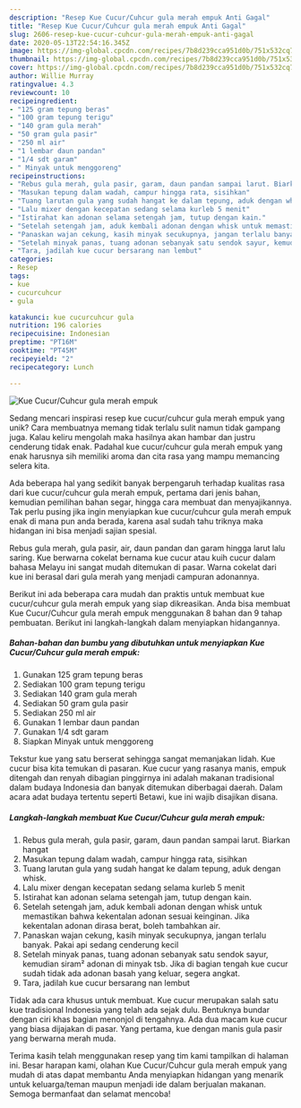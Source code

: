 ```yaml
---
description: "Resep Kue Cucur/Cuhcur gula merah empuk Anti Gagal"
title: "Resep Kue Cucur/Cuhcur gula merah empuk Anti Gagal"
slug: 2606-resep-kue-cucur-cuhcur-gula-merah-empuk-anti-gagal
date: 2020-05-13T22:54:16.345Z
image: https://img-global.cpcdn.com/recipes/7b8d239cca951d0b/751x532cq70/kue-cucurcuhcur-gula-merah-empuk-foto-resep-utama.jpg
thumbnail: https://img-global.cpcdn.com/recipes/7b8d239cca951d0b/751x532cq70/kue-cucurcuhcur-gula-merah-empuk-foto-resep-utama.jpg
cover: https://img-global.cpcdn.com/recipes/7b8d239cca951d0b/751x532cq70/kue-cucurcuhcur-gula-merah-empuk-foto-resep-utama.jpg
author: Willie Murray
ratingvalue: 4.3
reviewcount: 10
recipeingredient:
- "125 gram tepung beras"
- "100 gram tepung terigu"
- "140 gram gula merah"
- "50 gram gula pasir"
- "250 ml air"
- "1 lembar daun pandan"
- "1/4 sdt garam"
- " Minyak untuk menggoreng"
recipeinstructions:
- "Rebus gula merah, gula pasir, garam, daun pandan sampai larut. Biarkan hangat"
- "Masukan tepung dalam wadah, campur hingga rata, sisihkan"
- "Tuang larutan gula yang sudah hangat ke dalam tepung, aduk dengan whisk."
- "Lalu mixer dengan kecepatan sedang selama kurleb 5 menit"
- "Istirahat kan adonan selama setengah jam, tutup dengan kain."
- "Setelah setengah jam, aduk kembali adonan dengan whisk untuk memastikan bahwa kekentalan adonan sesuai keinginan. Jika kekentalan adonan dirasa berat, boleh tambahkan air."
- "Panaskan wajan cekung, kasih minyak secukupnya, jangan terlalu banyak. Pakai api sedang cenderung kecil"
- "Setelah minyak panas, tuang adonan sebanyak satu sendok sayur, kemudian siram² adonan di minyak tsb. Jika di bagian tengah kue cucur sudah tidak ada adonan basah yang keluar, segera angkat."
- "Tara, jadilah kue cucur bersarang nan lembut"
categories:
- Resep
tags:
- kue
- cucurcuhcur
- gula

katakunci: kue cucurcuhcur gula 
nutrition: 196 calories
recipecuisine: Indonesian
preptime: "PT16M"
cooktime: "PT45M"
recipeyield: "2"
recipecategory: Lunch

---
```



![Kue Cucur/Cuhcur gula merah empuk](https://img-global.cpcdn.com/recipes/7b8d239cca951d0b/751x532cq70/kue-cucurcuhcur-gula-merah-empuk-foto-resep-utama.jpg)

Sedang mencari inspirasi resep kue cucur/cuhcur gula merah empuk yang unik? Cara membuatnya memang tidak terlalu sulit namun tidak gampang juga. Kalau keliru mengolah maka hasilnya akan hambar dan justru cenderung tidak enak. Padahal kue cucur/cuhcur gula merah empuk yang enak harusnya sih memiliki aroma dan cita rasa yang mampu memancing selera kita.

Ada beberapa hal yang sedikit banyak berpengaruh terhadap kualitas rasa dari kue cucur/cuhcur gula merah empuk, pertama dari jenis bahan, kemudian pemilihan bahan segar, hingga cara membuat dan menyajikannya. Tak perlu pusing jika ingin menyiapkan kue cucur/cuhcur gula merah empuk enak di mana pun anda berada, karena asal sudah tahu triknya maka hidangan ini bisa menjadi sajian spesial.

Rebus gula merah, gula pasir, air, daun pandan dan garam hingga larut lalu saring. Kue berwarna cokelat bernama kue cucur atau kuih cucur dalam bahasa Melayu ini sangat mudah ditemukan di pasar. Warna cokelat dari kue ini berasal dari gula merah yang menjadi campuran adonannya.


Berikut ini ada beberapa cara mudah dan praktis untuk membuat kue cucur/cuhcur gula merah empuk yang siap dikreasikan. Anda bisa membuat Kue Cucur/Cuhcur gula merah empuk menggunakan 8 bahan dan 9 tahap pembuatan. Berikut ini langkah-langkah dalam menyiapkan hidangannya.

<!--inarticleads1-->

##### Bahan-bahan dan bumbu yang dibutuhkan untuk menyiapkan Kue Cucur/Cuhcur gula merah empuk:

1. Gunakan 125 gram tepung beras
1. Sediakan 100 gram tepung terigu
1. Sediakan 140 gram gula merah
1. Sediakan 50 gram gula pasir
1. Sediakan 250 ml air
1. Gunakan 1 lembar daun pandan
1. Gunakan 1/4 sdt garam
1. Siapkan  Minyak untuk menggoreng


Tekstur kue yang satu berserat sehingga sangat memanjakan lidah. Kue cucur bisa kita temukan di pasaran. Kue cucur yang rasanya manis, empuk ditengah dan renyah dibagian pinggirnya ini adalah makanan tradisional dalam budaya Indonesia dan banyak ditemukan diberbagai daerah. Dalam acara adat budaya tertentu seperti Betawi, kue ini wajib disajikan disana. 

<!--inarticleads2-->

##### Langkah-langkah membuat Kue Cucur/Cuhcur gula merah empuk:

1. Rebus gula merah, gula pasir, garam, daun pandan sampai larut. Biarkan hangat
1. Masukan tepung dalam wadah, campur hingga rata, sisihkan
1. Tuang larutan gula yang sudah hangat ke dalam tepung, aduk dengan whisk.
1. Lalu mixer dengan kecepatan sedang selama kurleb 5 menit
1. Istirahat kan adonan selama setengah jam, tutup dengan kain.
1. Setelah setengah jam, aduk kembali adonan dengan whisk untuk memastikan bahwa kekentalan adonan sesuai keinginan. Jika kekentalan adonan dirasa berat, boleh tambahkan air.
1. Panaskan wajan cekung, kasih minyak secukupnya, jangan terlalu banyak. Pakai api sedang cenderung kecil
1. Setelah minyak panas, tuang adonan sebanyak satu sendok sayur, kemudian siram² adonan di minyak tsb. Jika di bagian tengah kue cucur sudah tidak ada adonan basah yang keluar, segera angkat.
1. Tara, jadilah kue cucur bersarang nan lembut


Tidak ada cara khusus untuk membuat. Kue cucur merupakan salah satu kue tradisional Indonesia yang telah ada sejak dulu. Bentuknya bundar dengan ciri khas bagian menonjol di tengahnya. Ada dua macam kue cucur yang biasa dijajakan di pasar. Yang pertama, kue dengan manis gula pasir yang berwarna merah muda. 

Terima kasih telah menggunakan resep yang tim kami tampilkan di halaman ini. Besar harapan kami, olahan Kue Cucur/Cuhcur gula merah empuk yang mudah di atas dapat membantu Anda menyiapkan hidangan yang menarik untuk keluarga/teman maupun menjadi ide dalam berjualan makanan. Semoga bermanfaat dan selamat mencoba!

